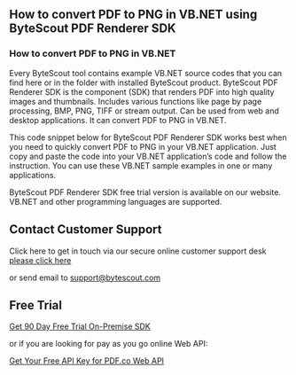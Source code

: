 ## How to convert PDF to PNG in VB.NET using ByteScout PDF Renderer SDK

### How to convert PDF to PNG in VB.NET

Every ByteScout tool contains example VB.NET source codes that you can find here or in the folder with installed ByteScout product. ByteScout PDF Renderer SDK is the component (SDK) that renders PDF into high quality images and thumbnails. Includes various functions like page by page processing, BMP, PNG, TIFF or stream output. Can be used from web and desktop applications. It can convert PDF to PNG in VB.NET.

This code snippet below for ByteScout PDF Renderer SDK works best when you need to quickly convert PDF to PNG in your VB.NET application. Just copy and paste the code into your VB.NET application’s code and follow the instruction. You can use these VB.NET sample examples in one or many applications.

ByteScout PDF Renderer SDK free trial version is available on our website. VB.NET and other programming languages are supported.

## Contact Customer Support

Click here to get in touch via our secure online customer support desk [please click here](https://bytescout.zendesk.com/hc/en-us/requests/new?subject=ByteScout%20PDF%20Renderer%20SDK%20Question)

or send email to [support@bytescout.com](mailto:support@bytescout.com?subject=ByteScout%20PDF%20Renderer%20SDK%20Question) 

## Free Trial

[Get 90 Day Free Trial On-Premise SDK](https://bytescout.com/download/web-installer?utm_source=github-readme)

or if you are looking for pay as you go online Web API:

[Get Your Free API Key for PDF.co Web API](https://pdf.co/documentation/api?utm_source=github-readme)